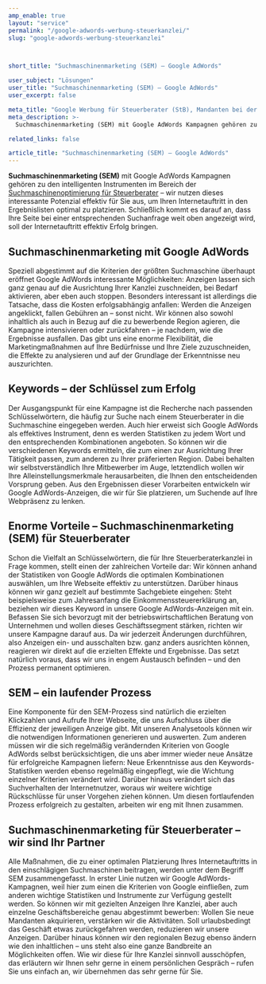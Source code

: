 ```yaml
---
amp_enable: true
layout: "service"
permalink: "/google-adwords-werbung-steuerkanzlei/"
slug: "google-adwords-werbung-steuerkanzlei"



short_title: "Suchmaschinenmarketing (SEM) – Google AdWords"

user_subject: "Lösungen"
user_title: "Suchmaschinenmarketing (SEM) – Google AdWords"
user_excerpt: false

meta_title: "Google Werbung für Steuerberater (StB), Mandanten bei der Suche finden"
meta_description: >-
  Suchmaschinenmarketing (SEM) mit Google AdWords Kampagnen gehören zu den intelligenten Instrumenten im Bereich der Suchmaschinenoptimierung für Steuerberater – wir nutzen dieses interessante Potenzial effektiv für Sie aus, um Ihren Internetauftritt in den Ergebnislisten optimal zu platzieren. Schließlich kommt es darauf an, dass Ihre Seite bei einer entsprechenden Suchanfrage weit oben angezeigt wird, soll der Internetauftritt... Read more »

related_links: false

article_title: "Suchmaschinenmarketing (SEM) – Google AdWords"
---
```


**Suchmaschinenmarketing (SEM)** mit Google AdWords Kampagnen gehören zu den intelligenten Instrumenten im Bereich der [Suchmaschinenoptimierung für Steuerberater](/suchmaschinenoptimierung-steuerberater/) – wir nutzen dieses interessante Potenzial effektiv für Sie aus, um Ihren Internetauftritt in den Ergebnislisten optimal zu platzieren. Schließlich kommt es darauf an, dass Ihre Seite bei einer entsprechenden Suchanfrage weit oben angezeigt wird, soll der Internetauftritt effektiv Erfolg bringen.

## Suchmaschinenmarketing mit Google AdWords

Speziell abgestimmt auf die Kriterien der größten Suchmaschine überhaupt eröffnet Google AdWords interessante Möglichkeiten: Anzeigen lassen sich ganz genau auf die Ausrichtung Ihrer Kanzlei zuschneiden, bei Bedarf aktivieren, aber eben auch stoppen. Besonders interessant ist allerdings die Tatsache, dass die Kosten erfolgsabhängig anfallen: Werden die Anzeigen angeklickt, fallen Gebühren an – sonst nicht. Wir können also sowohl inhaltlich als auch in Bezug auf die zu bewerbende Region agieren, die Kampagne intensivieren oder zurückfahren – je nachdem, wie die Ergebnisse ausfallen. Das gibt uns eine enorme Flexibilität, die Marketingmaßnahmen auf Ihre Bedürfnisse und Ihre Ziele zuzuschneiden, die Effekte zu analysieren und auf der Grundlage der Erkenntnisse neu auszurichten.

## Keywords – der Schlüssel zum Erfolg

Der Ausgangspunkt für eine Kampagne ist die Recherche nach passenden Schlüsselwörtern, die häufig zur Suche nach einem Steuerberater in die Suchmaschine eingegeben werden. Auch hier erweist sich Google AdWords als effektives Instrument, denn es werden Statistiken zu jedem Wort und den entsprechenden Kombinationen angeboten. So können wir die verschiedenen Keywords ermitteln, die zum einen zur Ausrichtung Ihrer Tätigkeit passen, zum anderen zu Ihrer präferierten Region. Dabei behalten wir selbstverständlich Ihre Mitbewerber im Auge, letztendlich wollen wir Ihre Alleinstellungsmerkmale herausarbeiten, die Ihnen den entscheidenden Vorsprung geben. Aus den Ergebnissen dieser Vorarbeiten entwickeln wir Google AdWords-Anzeigen, die wir für Sie platzieren, um Suchende auf Ihre Webpräsenz zu lenken.

## Enorme Vorteile – Suchmaschinenmarketing (SEM) für Steuerberater

Schon die Vielfalt an Schlüsselwörtern, die für Ihre Steuerberaterkanzlei in Frage kommen, stellt einen der zahlreichen Vorteile dar: Wir können anhand der Statistiken von Google AdWords die optimalen Kombinationen auswählen, um Ihre Webseite effektiv zu unterstützen. Darüber hinaus können wir ganz gezielt auf bestimmte Sachgebiete eingehen: Steht beispielsweise zum Jahresanfang die Einkommenssteuererklärung an, beziehen wir dieses Keyword in unsere Google AdWords-Anzeigen mit ein. Befassen Sie sich bevorzugt mit der betriebswirtschaftlichen Beratung von Unternehmen und wollen dieses Geschäftssegment stärken, richten wir unsere Kampagne darauf aus. Da wir jederzeit Änderungen durchführen, also Anzeigen ein- und ausschalten bzw. ganz anders ausrichten können, reagieren wir direkt auf die erzielten Effekte und Ergebnisse. Das setzt natürlich voraus, dass wir uns in engem Austausch befinden – und den Prozess permanent optimieren.

## SEM – ein laufender Prozess

Eine Komponente für den SEM-Prozess sind natürlich die erzielten Klickzahlen und Aufrufe Ihrer Webseite, die uns Aufschluss über die Effizienz der jeweiligen Anzeige gibt. Mit unseren Analysetools können wir die notwendigen Informationen generieren und auswerten. Zum anderen müssen wir die sich regelmäßig verändernden Kriterien von Google AdWords selbst berücksichtigen, die uns aber immer wieder neue Ansätze für erfolgreiche Kampagnen liefern: Neue Erkenntnisse aus den Keywords-Statistiken werden ebenso regelmäßig eingepflegt, wie die Wichtung einzelner Kriterien verändert wird. Darüber hinaus verändert sich das Suchverhalten der Internetnutzer, woraus wir weitere wichtige Rückschlüsse für unser Vorgehen ziehen können. Um diesen fortlaufenden Prozess erfolgreich zu gestalten, arbeiten wir eng mit Ihnen zusammen.

## Suchmaschinenmarketing für Steuerberater – wir sind Ihr Partner

Alle Maßnahmen, die zu einer optimalen Platzierung Ihres Internetauftritts in den einschlägigen Suchmaschinen beitragen, werden unter dem Begriff SEM zusammengefasst. In erster Linie nutzen wir Google AdWords-Kampagnen, weil hier zum einen die Kriterien von Google einfließen, zum anderen wichtige Statistiken und Instrumente zur Verfügung gestellt werden. So können wir mit gezielten Anzeigen Ihre Kanzlei, aber auch einzelne Geschäftsbereiche genau abgestimmt bewerben: Wollen Sie neue Mandanten akquirieren, verstärken wir die Aktivitäten. Soll urlaubsbedingt das Geschäft etwas zurückgefahren werden, reduzieren wir unsere Anzeigen. Darüber hinaus können wir den regionalen Bezug ebenso ändern wie den inhaltlichen – uns steht also eine ganze Bandbreite an Möglichkeiten offen. Wie wir diese für Ihre Kanzlei sinnvoll ausschöpfen, das erläutern wir Ihnen sehr gerne in einem persönlichen Gespräch – rufen Sie uns einfach an, wir übernehmen das sehr gerne für Sie.

